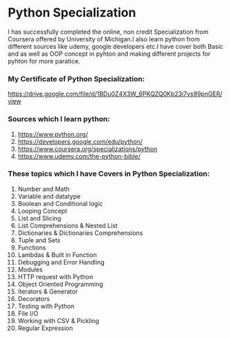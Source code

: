 # Python Specialization 
I has successfully completed the online, non credit Specialization from Coursera offered by University of Michigan.I also learn python from different sources like udemy, google developers etc.I have cover both Basic and as well as OOP concept in pyhton and making different projects for pyhton for more paratice.

### My Certificate of Python Specialization:
https://drive.google.com/file/d/1BDu0Z4X3W_6PKQZQ0Kb23i7vs99pnGER/view

### Sources which I learn python:
1.	https://www.python.org/
2.	https://developers.google.com/edu/python/
3.	https://www.coursera.org/specializations/python
4.	https://www.udemy.com/the-python-bible/

### These topics which I have Covers in Python Specialization:
1.	Number and Math
2.	Variable and datatype
3.	Boolean and Conditional logic
4.	Looping Concept
5.	List and Slicing
6.	List Comprehensions & Nested List
7.	Dictionaries & Dictionaries Comprehensions
8.	Tuple and Sets
9.	Functions
10.	Lambdas & Built in Function
11.	Debugging and Error Handling
12.	Modules
13.	HTTP request with Python
14.	Object Oriented Programming
15.	Iterators & Generator
16.	Decorators
17.	Testing with Python
18.	File I/O
19.	Working with CSV & Pickling
20.	Regular Expression

